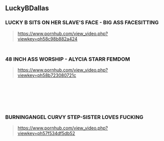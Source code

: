 ## LuckyBDallas
### LUCKY B SITS ON HER SLAVE'S FACE - BIG ASS FACESITTING
>https://www.pornhub.com/view_video.php?viewkey=ph58c98b882a424
>![]()
### 
>
>![]()
### 48 INCH ASS WORSHIP - ALYCIA STARR FEMDOM
>https://www.pornhub.com/view_video.php?viewkey=ph58b723080721c
>![]()
### 
>
>![]()
### 
>
>![]()
### 
>
>![]()
### 
>
>![]()
### BURNINGANGEL CURVY STEP-SISTER LOVES FUCKING
>https://www.pornhub.com/view_video.php?viewkey=ph57f534df5db52
>![]()
